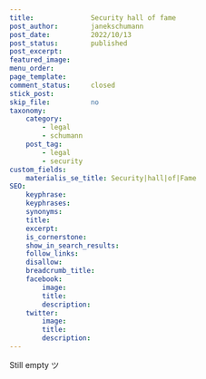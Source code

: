 ```yaml
---
title:              Security hall of fame
post_author:        janekschumann
post_date:          2022/10/13
post_status:        published
post_excerpt:
featured_image:   
menu_order:
page_template:
comment_status:     closed
stick_post:
skip_file:          no
taxonomy:
    category:
        - legal
        - schumann
    post_tag:   
        - legal
        - security
custom_fields:
    materialis_se_title: Security|hall|of|Fame
SEO:
    keyphrase:
    keyphrases:
    synonyms:
    title:
    excerpt:
    is_cornerstone:
    show_in_search_results:
    follow_links:
    disallow:
    breadcrumb_title:    
    facebook:
        image:
        title:
        description:
    twitter:
        image:
        title:
        description:
---
```


Still empty ツ